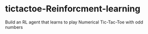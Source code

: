# tictactoe-Reinforcment-learning
 Build an RL agent that learns to play Numerical Tic-Tac-Toe with odd numbers
